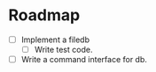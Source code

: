 Roadmap
===========

- [ ] Implement a filedb
	- [ ] Write test code.
- [ ] Write a command interface for db.

